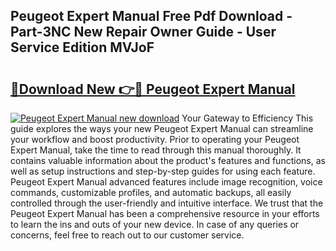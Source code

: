 ## Peugeot Expert Manual Free Pdf Download - Part-3NC New Repair Owner Guide - User Service Edition MVJoF

# <h2><a href="http://cf2192.oget.top/?id=Peugeot+Expert+Manual">🔗Download New 👉🔴 Peugeot Expert Manual</a></h2>

[![Peugeot Expert Manual new download](https://i.imgur.com/5g1atiW.png)](http://cf2192.oget.top/?id=Peugeot+Expert+Manual)
Your Gateway to Efficiency This guide explores the ways your new Peugeot Expert Manual can streamline your workflow and boost productivity. Prior to operating your Peugeot Expert Manual, take the time to read through this manual thoroughly. It contains valuable information about the product's features and functions, as well as setup instructions and step-by-step guides for using each feature. Peugeot Expert Manual advanced features include image recognition, voice commands, customizable profiles, and automatic backups, all easily controlled through the user-friendly and intuitive interface. We trust that the Peugeot Expert Manual has been a comprehensive resource in your efforts to learn the ins and outs of your new device. In case of any queries or concerns, feel free to reach out to our customer service.

